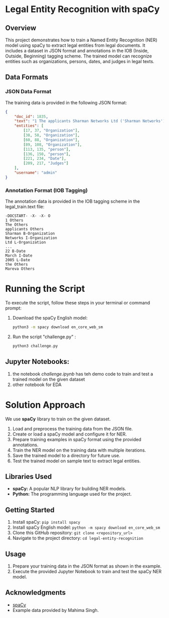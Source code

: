 # Legal Entity Recognition with spaCy

## Overview

This project demonstrates how to train a Named Entity Recognition (NER) model using spaCy to extract legal entities from legal documents. It includes a dataset in JSON format and annotations in the IOB (Inside, Outside, Beginning) tagging scheme. The trained model can recognize entities such as organizations, persons, dates, and judges in legal texts.

## Data Formats

### JSON Data Format

The training data is provided in the following JSON format:

```json
{
    "doc_id": 1835,
    "text": "1 The applicants Sharman Networks Ltd ('Sharman Networks'), Sharman License Holdings Ltd ('Sharman License') and Ms Nicola Anne Hemming ('Ms Hemming') are each the subject of asset preservation orders made by Wilcox J on 22 March 2005 ('the Mareva orders').",
    "entities": [
        [17, 37, "Organization"],
        [38, 58, "Organization"],
        [60, 88, "Organization"],
        [89, 108, "Organization"],
        [113, 135, "person"],
        [136, 150, "person"],
        [221, 234, "Date"],
        [209, 217, "Judges"]
    ],
    "username": "admin"
}
```

### Annotation Format (IOB Tagging)

The annotation data is provided in the IOB tagging scheme in the legal_train.text file:
```
-DOCSTART- -X- -X- O
1 Others 
The Others
applicants Others
Sharman B-Organization
Networks I-Organization
Ltd L-Organization
...
22 B-Date
March I-Date
2005 L-Date
the Others
Mareva Others
```

# Running the Script

To execute the script, follow these steps in your terminal or command prompt:

1. Download the spaCy English model:

   ```bash
   python3 -m spacy download en_core_web_sm
   ```
2. Run the script "challenge.py" :
   ```bash
   python3 challenge.py
   ```


## Jupyter Notebooks:
1. the notebook _challenge.ipynb_ has teh demo code to train and test a trained model on the given dataset
2. other notebook for EDA

# Solution Approach
We use **spaCy** library to train on the given dataset.

1. Load and preprocess the training data from the JSON file.
2. Create or load a spaCy model and configure it for NER.
3. Prepare training examples in spaCy format using the provided annotations.
4. Train the NER model on the training data with multiple iterations.
5. Save the trained model to a directory for future use.
6. Test the trained model on sample text to extract legal entities.

## Libraries Used

- **spaCy:** A popular NLP library for building NER models.
- **Python:** The programming language used for the project.

## Getting Started

1. Install spaCy: `pip install spacy`
2. Install spaCy English model: `python -m spacy download en_core_web_sm`
3. Clone this GitHub repository: `git clone <repository_url>`
4. Navigate to the project directory: `cd legal-entity-recognition`

## Usage

1. Prepare your training data in the JSON format as shown in the example.
2. Execute the provided Jupyter Notebook to train and test the spaCy NER model.

## Acknowledgments

- [spaCy](https://spacy.io/)
- Example data provided by Mahima Singh.

